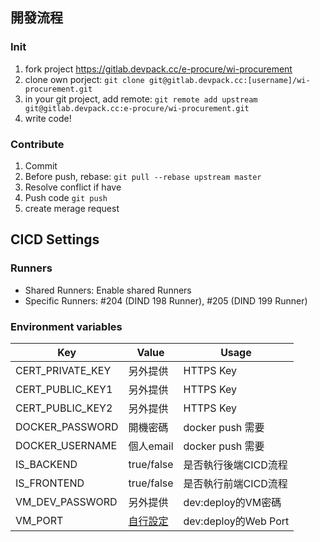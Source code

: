 ## 開發流程
### Init
1. fork project https://gitlab.devpack.cc/e-procure/wi-procurement
2. clone own porject: `git clone git@gitlab.devpack.cc:[username]/wi-procurement.git`
3. in your git project, add remote: `git remote add upstream git@gitlab.devpack.cc:e-procure/wi-procurement.git`
4. write code!
### Contribute
1. Commit
2. Before push, rebase: `git pull --rebase upstream master`
3. Resolve conflict if have
3. Push code `git push`
4. create merage request

## CICD Settings
### Runners
- Shared Runners: Enable shared Runners
- Specific Runners: #204 (DIND 198 Runner), #205 (DIND 199 Runner)

### Environment variables 


| Key | Value | Usage |
| -------- | -------- | -------- |
| CERT_PRIVATE_KEY     | 另外提供  | HTTPS Key |
| CERT_PUBLIC_KEY1     | 另外提供  | HTTPS Key |
| CERT_PUBLIC_KEY2     | 另外提供  | HTTPS Key |
| DOCKER_PASSWORD     | 開機密碼  | docker push 需要 |
| DOCKER_USERNAME     | 個人email  | docker push 需要 |
| IS_BACKEND     | true/false  | 是否執行後端CICD流程 |
| IS_FRONTEND     | true/false  | 是否執行前端CICD流程 |
| VM_DEV_PASSWORD     | 另外提供  | dev:deploy的VM密碼 |
| VM_PORT     | [自行設定](https://gitlab.devpack.cc/e-procure/wi-procurement/issues/7)  | dev:deploy的Web Port |


